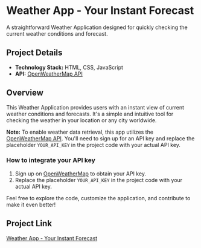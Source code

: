 # Weather App - Your Instant Forecast

A straightforward Weather Application designed for quickly checking the current weather conditions and forecast.

## Project Details

- **Technology Stack:** HTML, CSS, JavaScript
- **API:** [OpenWeatherMap API](https://openweathermap.org/api)

## Overview

This Weather Application provides users with an instant view of current weather conditions and forecasts. It's a simple and intuitive tool for checking the weather in your location or any city worldwide.

**Note:** To enable weather data retrieval, this app utilizes the [OpenWeatherMap API](https://openweathermap.org/api). You'll need to sign up for an API key and replace the placeholder `YOUR_API_KEY` in the project code with your actual API key.

### How to integrate your API key

1. Sign up on [OpenWeatherMap](https://openweathermap.org/api) to obtain your API key.
2. Replace the placeholder `YOUR_API_KEY` in the project code with your actual API key.

Feel free to explore the code, customize the application, and contribute to make it even better!

## Project Link

[Weather App - Your Instant Forecast](https://sahilnandivkar.github.io/Sky-Sync/)
